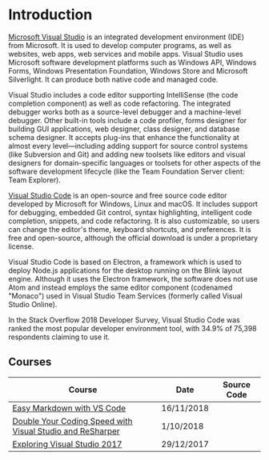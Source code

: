# Introduction
[Microsoft Visual Studio](https://en.wikipedia.org/wiki/Microsoft_Visual_Studio) is an integrated development environment (IDE) from Microsoft. It is used to develop computer programs, as well as websites, web apps, web services and mobile apps. Visual Studio uses Microsoft software development platforms such as Windows API, Windows Forms, Windows Presentation Foundation, Windows Store and Microsoft Silverlight. It can produce both native code and managed code.

Visual Studio includes a code editor supporting IntelliSense (the code completion component) as well as code refactoring. The integrated debugger works both as a source-level debugger and a machine-level debugger. Other built-in tools include a code profiler, forms designer for building GUI applications, web designer, class designer, and database schema designer. It accepts plug-ins that enhance the functionality at almost every level—including adding support for source control systems (like Subversion and Git) and adding new toolsets like editors and visual designers for domain-specific languages or toolsets for other aspects of the software development lifecycle (like the Team Foundation Server client: Team Explorer).

[Visual Studio Code](https://en.wikipedia.org/wiki/Visual_Studio_Code) is an open-source and free source code editor developed by Microsoft for Windows, Linux and macOS. It includes support for debugging, embedded Git control, syntax highlighting, intelligent code completion, snippets, and code refactoring. It is also customizable, so users can change the editor's theme, keyboard shortcuts, and preferences. It is free and open-source, although the official download is under a proprietary license.

Visual Studio Code is based on Electron, a framework which is used to deploy Node.js applications for the desktop running on the Blink layout engine. Although it uses the Electron framework, the software does not use Atom and instead employs the same editor component (codenamed "Monaco") used in Visual Studio Team Services (formerly called Visual Studio Online).

In the Stack Overflow 2018 Developer Survey, Visual Studio Code was ranked the most popular developer environment tool, with 34.9% of 75,398 respondents claiming to use it.

## Courses
| Course                                                                                                                                         | Date               | Source Code                                                                                         |
| ----------------------------------------------------------------------------------------------------------------------------------------------- | ------------------- | --------------------------------------------------------------------------------------------------- |
| [Easy Markdown with VS Code](/staticwebs/markdown-easy-markdown-with-vs-code.md)| 16/11/2018 ||
| [Double Your Coding Speed with Visual Studio and ReSharper](/other/visualstudio-vs-resharper.md)| 1/10/2018 ||
| [Exploring Visual Studio 2017 ](/other/visualstudio-exploring-visual-studio-2017-video.md)| 29/12/2017 ||